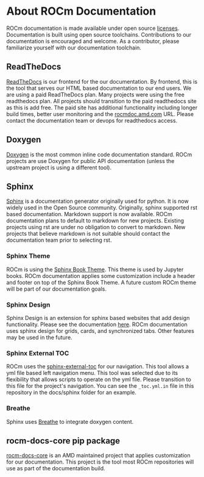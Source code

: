 # About ROCm Documentation

ROCm documentation is made available under open source [licenses](licensing.md).
Documentation is built using open source toolchains. Contributions to our
documentation is encouraged and welcome. As a contributor, please familiarize
yourself with our documentation toolchain.

## ReadTheDocs

[ReadTheDocs](https://docs.readthedocs.io/en/stable/) is our frontend for the
our documentation. By frontend, this is the tool that serves our HTML based
documentation to our end users. We are using a paid ReadTheDocs plan. Many
projects were using the free readthedocs plan. All projects should transition to
the paid readthedocs site as this is add free. The paid site has additional
functionality including longer build times, better user monitoring and the
[rocmdoc.amd.com](https://rocmdoc.amd.com) URL. Please contact the documentation
team or devops for readthedocs access.

## Doxygen

[Doxygen](https://www.doxygen.nl/) is the most common inline code documentation
standard. ROCm projects are use Doxygen for public API documentation (unless the
upstream project is using a different tool).

## Sphinx

[Sphinx](https://www.sphinx-doc.org/en/master/) is a documentation generator
originally used for python. It is now widely used in the Open Source community.
Originally, sphinx supported rst based documentation. Markdown support is now
available. ROCm documentation plans to default to markdown for new projects.
Existing projects using rst are under no obligation to convert to markdown. New projects
that believe markdown is not suitable should contact the documentation team
prior to selecting rst.

### Sphinx Theme

ROCm is using the
[Sphinx Book Theme](https://sphinx-book-theme.readthedocs.io/en/latest/). This
theme is used by Jupyter books. ROCm documentation applies some customization
include a header and footer on top of the Sphinx Book Theme. A future custom
ROCm theme will be part of our documentation goals.

### Sphinx Design

Sphinx Design is an extension for sphinx based websites that add design
functionality. Please see the documentation
[here](https://sphinx-design.readthedocs.io/en/latest/index.html). ROCm
documentation uses sphinx design for grids, cards, and synchronized tabs.
Other features may be used in the future.

### Sphinx External TOC

ROCm uses the
[sphinx-external-toc](https://sphinx-external-toc.readthedocs.io/en/latest/intro.html)
for our navigation. This tool allows a yml file based left navigation menu. This
tool was selected due to its flexibility that allows scripts to operate on the
yml file. Please transition to this file for the project's navigation. You can
see the `_toc.yml.in` file in this repository in the docs/sphinx folder for an
example.

### Breathe

Sphinx uses [Breathe](https://www.breathe-doc.org/) to integrate doxygen
content.

## rocm-docs-core pip package

[rocm-docs-core](https://github.com/RadeonOpenCompute/rocm-docs-core) is an AMD
maintained project that applies customization for our documentation. This
project is the tool most ROCm repositories will use as part of the documentation
build.
